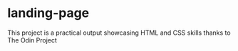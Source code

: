 # landing-page
This project is a practical output showcasing HTML and CSS skills thanks to The Odin Project
